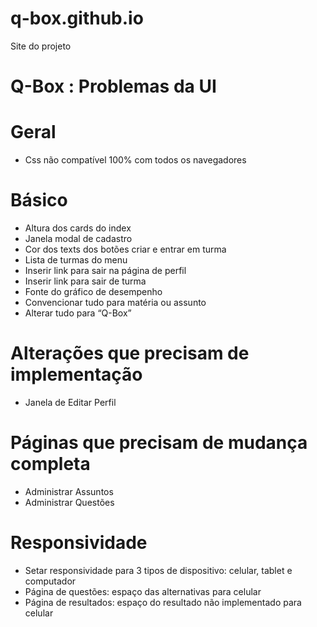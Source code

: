 # q-box.github.io
Site do projeto

# [](#header-1) Q-Box : Problemas da UI

# [](#header-2) Geral
- Css não compatível 100% com todos os navegadores

# [](#header-2) Básico
- Altura dos cards do index
- Janela modal de cadastro
- Cor dos texts dos botões criar e entrar em turma
- Lista de turmas do menu
- Inserir link para sair na página de perfil
- Inserir link para sair de turma
- Fonte do gráfico de desempenho
- Convencionar tudo para matéria ou assunto
- Alterar tudo para “Q-Box”


# [](#header-2) Alterações que precisam de implementação
- Janela de Editar Perfil

# [](#header-2) Páginas que precisam de mudança completa
- Administrar Assuntos
- Administrar Questões

# [](#header-2) Responsividade
- Setar responsividade para 3 tipos de dispositivo: celular, tablet e computador
- Página de questões: espaço das alternativas para celular
- Página de resultados: espaço do resultado não implementado para celular
